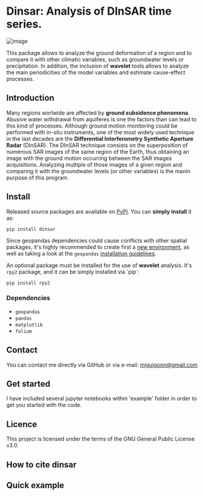 # Dinsar: Analysis of DInSAR time series.

![image](https://user-images.githubusercontent.com/75794654/156265904-b0e8988f-226a-47a0-8ddd-a105dfe7480e.png)


This package allows to analyze the ground deformation of a region and to compare it with other climatic variables, such as groundwater levels or precipitation. In addition, the inclusion of **wavelet** tools allows to analyze the main periodicities of the model variables and estimate cause-effect processes.

## Introduction

Many regions worlwide are affected by **ground subsidence phenomena**. Abusive water withdrawal from aquiferes is one the factors than can lead to this kind of processes. Although ground motion monitoring could be performed with in-situ instruments, one of the most widely used technique in the last decades are the **Differential Interferometry Synthetic Aperture Radar** (DInSAR). The DInSAR technique consists on the superposition of numerous SAR images of the same region of the Earth, thus obtaining an image with the ground motion occurring between the SAR images acquisitions. Analyzing multiple of those images of a given region and comparing it with the groundwater levels (or other variables) is the manin purpose of this program.

## Install

Released source packages are available on [PyPi](https://pypi.org/). You can **simply install** it as:

`pip install dinsar`

Since geopandas dependencies could cause conflicts with other spatial packages, it's highly recommended to create first a [new environment](https://docs.conda.io/projects/conda/en/latest/user-guide/tasks/manage-environments.html#creating-an-environment-with-commands), as well as taking a look at the `geopandas` [installation guidelines](https://geopandas.org/en/stable/getting_started/install.html).

An optional package must be installed for the use of **wavelet** analysis. It's `rpy2` package, and it can be simply installed via ´pip´:

`pip install rpy2`

### Dependencies

- `geopandas`
- `pandas`
- `matplotlib`
- `folium`

## Contact

You can contact me directly via GitHub or via e-mail: miguigonn@gmail.com
    
## Get started

I have included several jupyter notebooks within 'example' folder in order to get you started with the code.

## Licence
This project is licensed under the terms of the GNU General Public License v3.0

## How to cite dinsar

## Quick example






